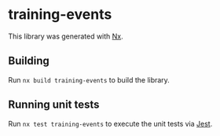 # training-events

This library was generated with [Nx](https://nx.dev).

## Building

Run `nx build training-events` to build the library.

## Running unit tests

Run `nx test training-events` to execute the unit tests via [Jest](https://jestjs.io).
